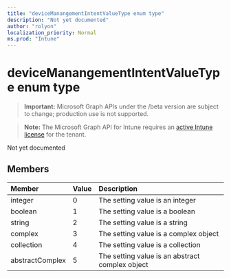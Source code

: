 ```yaml
---
title: "deviceManangementIntentValueType enum type"
description: "Not yet documented"
author: "rolyon"
localization_priority: Normal
ms.prod: "Intune"
---
```


# deviceManangementIntentValueType enum type

> **Important:** Microsoft Graph APIs under the /beta version are subject to change; production use is not supported.

> **Note:** The Microsoft Graph API for Intune requires an [active Intune license](https://go.microsoft.com/fwlink/?linkid=839381) for the tenant.

Not yet documented

## Members
|Member|Value|Description|
|:---|:---|:---|
|integer|0|The setting value is an integer|
|boolean|1|The setting value is a boolean|
|string|2|The setting value is a string|
|complex|3|The setting value is a complex object|
|collection|4|The setting value is a collection|
|abstractComplex|5|The setting value is an abstract complex object|




